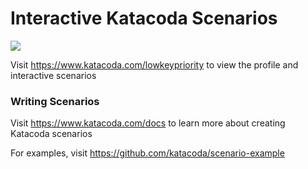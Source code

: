 # Interactive Katacoda Scenarios

[![](http://shields.katacoda.com/katacoda/lowkeypriority/count.svg)](https://www.katacoda.com/lowkeypriority "Get your profile on Katacoda.com")

Visit https://www.katacoda.com/lowkeypriority to view the profile and interactive scenarios

### Writing Scenarios
Visit https://www.katacoda.com/docs to learn more about creating Katacoda scenarios

For examples, visit https://github.com/katacoda/scenario-example
